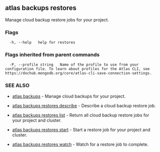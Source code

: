 ## atlas backups restores

Manage cloud backup restore jobs for your project.






### Flags

```
  -h, --help   help for restores

```


### Flags inherited from parent commands

```
  -P, --profile string   Name of the profile to use from your configuration file. To learn about profiles for the Atlas CLI, see https://dochub.mongodb.org/core/atlas-cli-save-connection-settings.

```

### SEE ALSO


* [atlas backups](atlas_backups.md)	- Manage cloud backups for your project.

* [atlas backups restores describe](atlas_backups_restores_describe.md)	- Describe a cloud backup restore job.

* [atlas backups restores list](atlas_backups_restores_list.md)	- Return all cloud backup restore jobs for your project and cluster.

* [atlas backups restores start](atlas_backups_restores_start.md)	- Start a restore job for your project and cluster.

* [atlas backups restores watch](atlas_backups_restores_watch.md)	- Watch for a restore job to complete.



